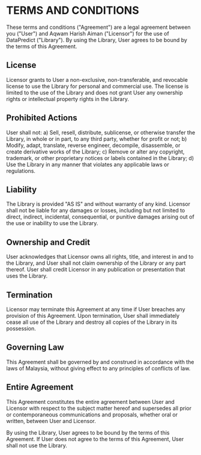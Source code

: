 # TERMS AND CONDITIONS

These terms and conditions ("Agreement") are a legal agreement between you ("User") and Aqwam Harish Aiman ("Licensor") for the use of DataPredict ("Library"). By using the Library, User agrees to be bound by the terms of this Agreement.

## License
Licensor grants to User a non-exclusive, non-transferable, and revocable license to use the Library for personal and commercial use. The license is limited to the use of the Library and does not grant User any ownership rights or intellectual property rights in the Library.

## Prohibited Actions
User shall not:
a) Sell, resell, distribute, sublicense, or otherwise transfer the Library, in whole or in part, to any third party, whether for profit or not;
b) Modify, adapt, translate, reverse engineer, decompile, disassemble, or create derivative works of the Library;
c) Remove or alter any copyright, trademark, or other proprietary notices or labels contained in the Library;
d) Use the Library in any manner that violates any applicable laws or regulations.

## Liability
The Library is provided "AS IS" and without warranty of any kind. Licensor shall not be liable for any damages or losses, including but not limited to direct, indirect, incidental, consequential, or punitive damages arising out of the use or inability to use the Library.

## Ownership and Credit
User acknowledges that Licensor owns all rights, title, and interest in and to the Library, and User shall not claim ownership of the Library or any part thereof. User shall credit Licensor in any publication or presentation that uses the Library.

## Termination
Licensor may terminate this Agreement at any time if User breaches any provision of this Agreement. Upon termination, User shall immediately cease all use of the Library and destroy all copies of the Library in its possession.

## Governing Law
This Agreement shall be governed by and construed in accordance with the laws of Malaysia, without giving effect to any principles of conflicts of law.

## Entire Agreement
This Agreement constitutes the entire agreement between User and Licensor with respect to the subject matter hereof and supersedes all prior or contemporaneous communications and proposals, whether oral or written, between User and Licensor.

By using the Library, User agrees to be bound by the terms of this Agreement. If User does not agree to the terms of this Agreement, User shall not use the Library.
